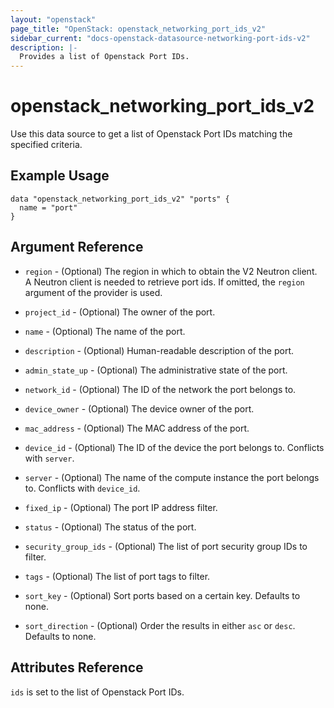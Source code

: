 ```yaml
---
layout: "openstack"
page_title: "OpenStack: openstack_networking_port_ids_v2"
sidebar_current: "docs-openstack-datasource-networking-port-ids-v2"
description: |-
  Provides a list of Openstack Port IDs.
---
```


# openstack\_networking\_port\_ids\_v2

Use this data source to get a list of Openstack Port IDs matching the
specified criteria.

## Example Usage

```hcl
data "openstack_networking_port_ids_v2" "ports" {
  name = "port"
}
```

## Argument Reference

* `region` - (Optional) The region in which to obtain the V2 Neutron client.
  A Neutron client is needed to retrieve port ids. If omitted, the
  `region` argument of the provider is used.

* `project_id` - (Optional) The owner of the port.

* `name` - (Optional) The name of the port.

* `description` - (Optional) Human-readable description of the port.

* `admin_state_up` - (Optional) The administrative state of the port.

* `network_id` - (Optional) The ID of the network the port belongs to.

* `device_owner` - (Optional) The device owner of the port.

* `mac_address` - (Optional) The MAC address of the port.

* `device_id` - (Optional) The ID of the device the port belongs to. Conflicts
    with `server`.

* `server` - (Optional) The name of the compute instance the port belongs to.
    Conflicts with `device_id`.

* `fixed_ip` - (Optional) The port IP address filter.

* `status` - (Optional) The status of the port.

* `security_group_ids` - (Optional) The list of port security group IDs to filter.

* `tags` - (Optional) The list of port tags to filter.

* `sort_key` - (Optional) Sort ports based on a certain key. Defaults to none.

* `sort_direction` - (Optional) Order the results in either `asc` or `desc`.
    Defaults to none.

## Attributes Reference

`ids` is set to the list of Openstack Port IDs.
